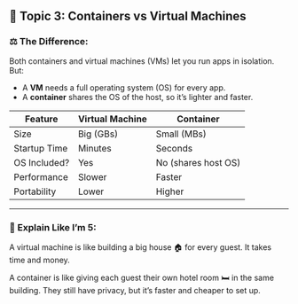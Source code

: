 ## 🧠 Topic 3: Containers vs Virtual Machines

### ⚖️ The Difference:
Both containers and virtual machines (VMs) let you run apps in isolation. But:
- A **VM** needs a full operating system (OS) for every app.
- A **container** shares the OS of the host, so it’s lighter and faster.

| Feature            | Virtual Machine            | Container                        |
|--------------------|-----------------------------|----------------------------------|
| Size               | Big (GBs)                   | Small (MBs)                      |
| Startup Time       | Minutes                     | Seconds                          |
| OS Included?       | Yes                         | No (shares host OS)              |
| Performance        | Slower                      | Faster                           |
| Portability        | Lower                       | Higher                           |

---
### 🍼 Explain Like I’m 5:
A virtual machine is like building a big house 🏠 for every guest. It takes time and money.

A container is like giving each guest their own hotel room 🛏️ in the same building. They still have privacy, but it’s faster and cheaper to set up.